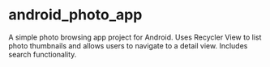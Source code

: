 # android_photo_app

A simple photo browsing app project for Android. 
Uses Recycler View to list photo thumbnails and allows users to navigate to a detail view. 
Includes search functionality.
